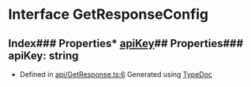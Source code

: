 # Interface GetResponseConfig
## Index### Properties* [apiKey](_api_getresponse_.getresponseconfig.md#apikey)## Properties### apiKey: string
* Defined in [api/GetResponse.ts:6](https://github.com/scippio/api-getresponse/blob/56824cc/src/api/GetResponse.ts#L6)
Generated using [TypeDoc](http://typedoc.io)